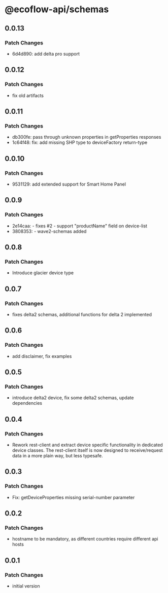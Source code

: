 # @ecoflow-api/schemas

## 0.0.13

### Patch Changes

- 6d4d890: add delta pro support

## 0.0.12

### Patch Changes

- fix old artifacts

## 0.0.11

### Patch Changes

- db300fe: pass through unknown properties in getProperties responses
- 1c64f48: fix: add missing SHP type to deviceFactory return-type

## 0.0.10

### Patch Changes

- 9531129: add extended support for Smart Home Panel

## 0.0.9

### Patch Changes

- 2e14caa: - fixes #2 - support "productName" field on device-list
- 3808353: - wave2-schemas added

## 0.0.8

### Patch Changes

- Introduce glacier device type

## 0.0.7

### Patch Changes

- fixes delta2 schemas, additional functions for delta 2 implemented

## 0.0.6

### Patch Changes

- add disclaimer, fix examples

## 0.0.5

### Patch Changes

- introduce delta2 device, fix some delta2 schemas, update dependencies

## 0.0.4

### Patch Changes

- Rework rest-client and extract device specific functionality in dedicated device classes. The rest-client itself is now designed to receive/request data in a more plain way, but less typesafe.

## 0.0.3

### Patch Changes

- Fix: getDeviceProperties missing serial-number parameter

## 0.0.2

### Patch Changes

- hostname to be mandatory, as different countries require different api hosts

## 0.0.1

### Patch Changes

- initial version
